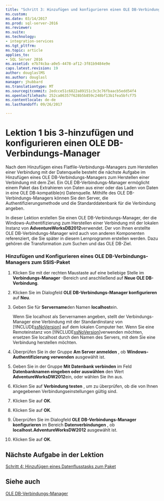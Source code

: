 ```yaml
---
title: "Schritt 3: Hinzufügen und konfigurieren einen OLE DB-Verbindungs-Manager | Microsoft Docs"
ms.custom: 
ms.date: 03/14/2017
ms.prod: sql-server-2016
ms.reviewer: 
ms.suite: 
ms.technology:
- integration-services
ms.tgt_pltfrm: 
ms.topic: article
applies_to:
- SQL Server 2016
ms.assetid: e7b74cba-a0e5-4478-af12-3f81b9484e9e
caps.latest.revision: 19
author: douglaslMS
ms.author: douglasl
manager: jhubbard
ms.translationtype: MT
ms.sourcegitcommit: 2edcce51c6822a89151c3c3c76fbaacb5edd54f4
ms.openlocfilehash: 252ca86357f628b5b859c248bf13b1fea5bfcf75
ms.contentlocale: de-de
ms.lasthandoff: 09/26/2017

---
```

# <a name="lesson-1-3---adding-and-configuring-an-ole-db-connection-manager"></a>Lektion 1 bis 3-hinzufügen und konfigurieren einen OLE DB-Verbindungs-Manager
Nach dem Hinzufügen eines Flatfile-Verbindungs-Managers zum Herstellen einer Verbindung mit der Datenquelle besteht die nächste Aufgabe im Hinzufügen eines OLE DB-Verbindungs-Managers zum Herstellen einer Verbindung mit dem Ziel. Ein OLE DB-Verbindungs-Manager ermöglicht einem Paket das Extrahieren von Daten aus einer oder das Laden von Daten in eine OLE DB-kompatible(n) Datenquelle. Mithilfe des OLE DB-Verbindungs-Managers können Sie den Server, die Authentifizierungsmethode und die Standarddatenbank für die Verbindung angeben.  
  
In dieser Lektion erstellen Sie einen OLE DB-Verbindungs-Manager, der die Windows-Authentifizierung zum Herstellen einer Verbindung mit der lokalen Instanz von **AdventureWorksDB2012**verwendet. Der von Ihnen erstellte OLE DB-Verbindungs-Manager wird auch von anderen Komponenten referenziert, die Sie später in diesem Lernprogramm erstellen werden. Dazu gehören die Transformation zum Suchen und das OLE DB-Ziel.  
  
### <a name="add-and-configure-an-ole-db-connection-manager-to-the-ssis-package"></a>Hinzufügen und Konfigurieren eines OLE DB-Verbindungs-Managers zum SSIS-Paket  
  
1.  Klicken Sie mit der rechten Maustaste auf eine beliebige Stelle im **Verbindungs-Manager** -Bereich und anschließend auf **Neue OLE DB-Verbindung**.  
  
2.  Klicken Sie im Dialogfeld **OLE DB-Verbindungs-Manager konfigurieren** auf **Neu**.  
  
3.  Geben Sie für **Servername**den Namen **localhost**ein.  
  
    Wenn Sie localhost als Servernamen angeben, stellt der Verbindungs-Manager eine Verbindung mit der Standardinstanz von [!INCLUDE[ssNoVersion](../includes/ssnoversion-md.md)] auf dem lokalen Computer her. Wenn Sie eine Remoteinstanz von [!INCLUDE[ssNoVersion](../includes/ssnoversion-md.md)]verwenden möchten, ersetzen Sie localhost durch den Namen des Servers, mit dem Sie eine Verbindung herstellen möchten.  
  
4.  Überprüfen Sie in der Gruppe **Am Server anmelden** , ob **Windows-Authentifizierung verwenden** ausgewählt ist.  
  
5.  Geben Sie in der Gruppe **Mit Datenbank verbinden** im Feld **Datenbanknamen eingeben oder auswählen** den Wert **AdventureWorksDW2012**ein, oder wählen Sie ihn aus.  
  
6.  Klicken Sie auf **Verbindung testen** , um zu überprüfen, ob die von Ihnen angegebenen Verbindungseinstellungen gültig sind.  
  
7.  Klicken Sie auf **OK**.  
  
8.  Klicken Sie auf **OK**.  
  
9. Überprüfen Sie im Dialogfeld **OLE DB-Verbindungs-Manager konfigurieren** im Bereich **Datenverbindungen** , ob **localhost.AdventureWorksDW2012** ausgewählt ist.  
  
10. Klicken Sie auf **OK**.  
  
## <a name="next-task-in-lesson"></a>Nächste Aufgabe in der Lektion  
[Schritt 4: Hinzufügen eines Datenflusstasks zum Paket](../integration-services/lesson-1-4-adding-a-data-flow-task-to-the-package.md)  
  
## <a name="see-also"></a>Siehe auch  
[OLE DB-Verbindungs-Manager](../integration-services/connection-manager/ole-db-connection-manager.md)  
  

